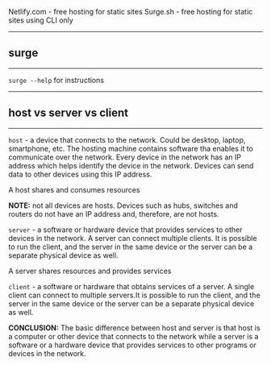 Netlify.com - free hosting for static sites
Surge.sh - free hosting for static sites using CLI only

---
## surge
---
`surge --help` for instructions

---
## host vs server vs client
---
`host` - a device that connects to the network.  Could be desktop, laptop, smartphone, etc.  The hosting machine contains software tha enables it to communicate over the network.  Every device in the network has an IP address which helps identify the device in the network.  Devices can send data to other devices using this IP address.

A host shares and consumes resources

**NOTE:** not all devices are hosts.  Devices such as hubs, switches and routers do not have an IP address and, therefore, are not hosts.

`server` - a software or hardware device that provides services to other devices in the network.  A server can connect multiple clients. It is possible to run the client, and the server in the same device or the server can be a separate physical device as well. 

A server shares resources and provides services

`client` - a software or hardware that obtains services of a server.  A single client can connect to multiple servers.It is possible to run the client, and the server in the same device or the server can be a separate physical device as well. 

**CONCLUSION:** The basic difference between host and server is that host is a computer or other device that connects to the network while a server is a software or a hardware device that provides services to other programs or devices in the network.